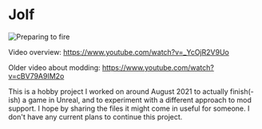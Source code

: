 # Jolf

![Preparing to fire](https://github.com/SmartlyDressedGames/Jolf/assets/12567645/f010233b-1aa0-4340-8074-f9337f67acec)

Video overview: https://www.youtube.com/watch?v=_YcOjR2V9Uo

Older video about modding: https://www.youtube.com/watch?v=cBV79A9IM2o

This is a hobby project I worked on around August 2021 to actually finish(-ish) a game in Unreal, and to experiment with a different approach to mod support. I hope by sharing the files it might come in useful for someone. I don't have any current plans to continue this project.
